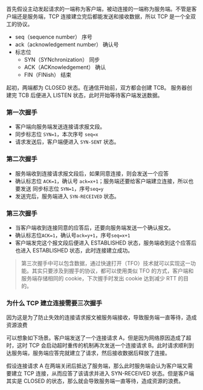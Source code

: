 首先假设主动发起请求的一端称为客户端，被动连接的一端称为服务端。不管是客户端还是服务端，TCP 连接建立完后都能发送和接收数据，所以 TCP 是一个全双工的协议。

- seq（sequence number） 序号
- ack（acknowledgement number） 确认号
- 标志位
    - SYN（SYNchronization） 同步
    - ACK（ACKnowledgement） 确认
    - FIN（FINish） 结束

起初，两端都为 CLOSED 状态。在通信开始前，双方都会创建 TCB。 服务器创建完 TCB 后便进入 LISTEN 状态，此时开始等待客户端发送数据。

### **第一次握手**
- 客户端向服务端发送连接请求报文段。
- 同步标志位 `SYN=1`，本次序号 `seq=x`
- 请求发送后，客户端便进入 `SYN-SENT` 状态。

### **第二次握手**
- 服务端收到连接请求报文段后，如果同意连接，则会发送一个应答
- 确认标志位 `ACK=1`，确认号 `ack=x+1`；服务端还要给客户端建立连接，所以也要发送 同步标志位 `SYN=1`，序号`seq=y`
- 发送完后，服务端进入 `SYN-RECEIVED` 状态。
### **第三次握手**
- 当客户端收到连接同意的应答后，还要向服务端发送一个确认报文。
- 确认标志位`ACK=1`，确认号`ack=y+1`，序号`seq=x+1`
- 客户端发完这个报文段后便进入 ESTABLISHED 状态，服务端收到这个应答后也进入 ESTABLISHED 状态，此时连接建立成功。

> 第三次握手中可以包含数据，通过快速打开（TFO）技术就可以实现这一功能。其实只要涉及到握手的协议，都可以使用类似 TFO 的方式，客户端和服务端存储相同的 cookie，下次握手时发出 cookie 达到减少 RTT 的目的。

### **为什么 TCP 建立连接需要三次握手**

因为这是为了防止失效的连接请求报文被服务端接收，导致服务端一直等待，造成资源浪费

可以想象如下场景。客户端发送了一个连接请求 A，但是因为网络原因造成了超时，这时 TCP 会启动超时重传的机制再次发送一个连接请求 B。此时请求顺利到达服务端，服务端应答完就建立了请求，然后接收数据后释放了连接。

假设连接请求 A 在两端关闭后抵达了服务端，那么此时服务端会认为客户端又需要建立 TCP 连接，从而应答了该请求并进入 SYN-RECEIVED 状态。但是客户端其实是 CLOSED 的状态，那么就会导致服务端一直等待，造成资源的浪费。